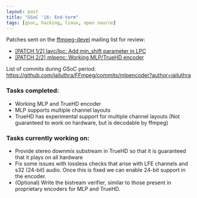 ```yaml
--- 
layout: post
title: "GSoC '16: End-term"
tags: [gsoc, hacking, linux, open source] 
--- 
```


Patches sent on the [ffmpeg-devel](https://ffmpeg.org/mailman/listinfo/ffmpeg-devel) mailing list for review:

* [\[PATCH 1/2\] lavc/lpc: Add min\_shift parameter in LPC](http://ffmpeg.org/pipermail/ffmpeg-devel/2016-August/198099.html)
* [\[PATCH 2/2\] mlpenc: Working MLP/TrueHD encoder](http://ffmpeg.org/pipermail/ffmpeg-devel/2016-August/198100.html)

List of commits during GSoC period:
<https://github.com/jailuthra/FFmpeg/commits/mlpencoder?author=jailuthra>

### Tasks completed:

* Working MLP and TrueHD encoder
* MLP supports multiple channel layouts
* TrueHD has experimental support for multiple channel layouts (Not guaranteed to work on hardware, but is decodable by ffmpeg)

### Tasks currently working on:

* Provide stereo downmix substream in TrueHD so that it is guaranteed that it plays on all hardware
* Fix some issues with lossless checks that arise with LFE channels and s32 (24-bit) audio. Once this is fixed we can enable 24-bit support in the encoder.
* (Optional) Write the bistream verifier, similar to those present in proprietary encoders for MLP and TrueHD.
